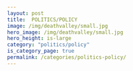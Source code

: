 ```yaml
---
layout: post
title:  POLITICS/POLICY
image: /img/deathvalley/small.jpg
hero_image: /img/deathvalley/small.jpg
hero_height: is-large
category: "politics/policy"
is_category_page: true
permalink: /categories/politics-policy/
---
```


